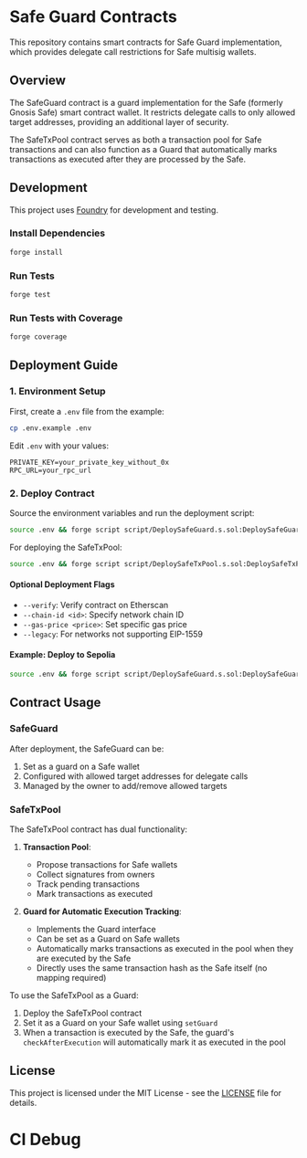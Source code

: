 # Safe Guard Contracts

This repository contains smart contracts for Safe Guard implementation, which provides delegate call restrictions for Safe multisig wallets.

## Overview

The SafeGuard contract is a guard implementation for the Safe (formerly Gnosis Safe) smart contract wallet. It restricts delegate calls to only allowed target addresses, providing an additional layer of security.

The SafeTxPool contract serves as both a transaction pool for Safe transactions and can also function as a Guard that automatically marks transactions as executed after they are processed by the Safe.

## Development

This project uses [Foundry](https://github.com/foundry-rs/foundry) for development and testing.

### Install Dependencies

```bash
forge install
```

### Run Tests

```bash
forge test
```

### Run Tests with Coverage

```bash
forge coverage
```

## Deployment Guide

### 1. Environment Setup

First, create a `.env` file from the example:

```bash
cp .env.example .env
```

Edit `.env` with your values:
```
PRIVATE_KEY=your_private_key_without_0x
RPC_URL=your_rpc_url
```

### 2. Deploy Contract

Source the environment variables and run the deployment script:

```bash
source .env && forge script script/DeploySafeGuard.s.sol:DeploySafeGuard --rpc-url $RPC_URL --broadcast -vvvv
```

For deploying the SafeTxPool:

```bash
source .env && forge script script/DeploySafeTxPool.s.sol:DeploySafeTxPool --rpc-url $RPC_URL --broadcast -vvvv
```

#### Optional Deployment Flags

- `--verify`: Verify contract on Etherscan
- `--chain-id <id>`: Specify network chain ID
- `--gas-price <price>`: Set specific gas price
- `--legacy`: For networks not supporting EIP-1559

#### Example: Deploy to Sepolia

```bash
source .env && forge script script/DeploySafeGuard.s.sol:DeploySafeGuard --rpc-url $RPC_URL --broadcast --chain-id 11155111 -vvvv
```

## Contract Usage

### SafeGuard

After deployment, the SafeGuard can be:
1. Set as a guard on a Safe wallet
2. Configured with allowed target addresses for delegate calls
3. Managed by the owner to add/remove allowed targets

### SafeTxPool

The SafeTxPool contract has dual functionality:

1. **Transaction Pool**:
   - Propose transactions for Safe wallets
   - Collect signatures from owners
   - Track pending transactions
   - Mark transactions as executed

2. **Guard for Automatic Execution Tracking**:
   - Implements the Guard interface
   - Can be set as a Guard on Safe wallets
   - Automatically marks transactions as executed in the pool when they are executed by the Safe
   - Directly uses the same transaction hash as the Safe itself (no mapping required)

To use the SafeTxPool as a Guard:
1. Deploy the SafeTxPool contract
2. Set it as a Guard on your Safe wallet using `setGuard`
3. When a transaction is executed by the Safe, the guard's `checkAfterExecution` will automatically mark it as executed in the pool

## License

This project is licensed under the MIT License - see the [LICENSE](LICENSE) file for details.
# CI Debug

